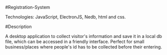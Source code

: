 #Registration-System


Technologies: JavaScript, ElectronJS, Nedb, html and css.

#Description

A desktop application to collect visitor's information and save it in a local db file, which can be accessed in a friendly interface.
Perfect for small business/places where people's id has to be collected before their entering.



